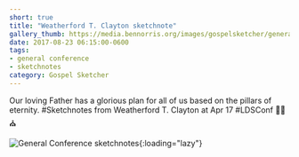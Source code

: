 ```yaml
---
short: true
title: "Weatherford T. Clayton sketchnote"
gallery_thumb: https://media.bennorris.org/images/gospelsketcher/general-conference/apr-2017/general-conference-clayton-sketchnote.jpg
date: 2017-08-23 06:15:00-0600
tags:
- general conference
- sketchnotes
category: Gospel Sketcher
---
```


Our loving Father has a glorious plan for all of us based on the pillars of eternity. #Sketchnotes from Weatherford T. Clayton at Apr 17 #LDSConf ✍🏼⛪️

![General Conference sketchnotes](https://media.bennorris.org/images/gospelsketcher/general-conference/apr-2017/general-conference-clayton-sketchnote.jpg){:loading="lazy"}
